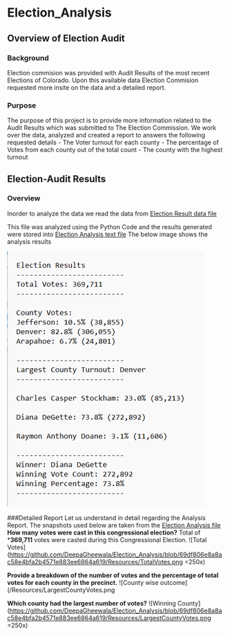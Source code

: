 # Election_Analysis
## Overview of Election Audit
### Background
Election commision was provided with Audit Results of the most recent Elections of Colorado. Upon this available data Election Commision requested more insite on the data and a detailed report.
	
### Purpose
The purpose of this project is to provide more information related to the Audit Results which was submitted to The Election Commission. We work over the data, analyzed and created a report to answers the following requested details
	- The Voter turnout for each county
	- The percentage of Votes from each county out of the total count
	- The county with the highest turnout

## Election-Audit Results
### Overview
Inorder to analyze the data we read the data from [Election Result data file](https://github.com/DeepaGheewala/Election_Analysis/blob/694fc9f2d651ffb8712654427bf5171775bf11bf/Resources/election_results.csv)

This file was analyzed using the Python Code and the results generated were stored into [Election Analysis text file](https://github.com/DeepaGheewala/Election_Analysis/blob/694fc9f2d651ffb8712654427bf5171775bf11bf/analysis/election_analysis.txt)
The below image shows the analysis results 

![Election Analysis outcome](https://github.com/DeepaGheewala/Election_Analysis/blob/5fa232684d61056084becf185cd81d25ad8a593d/Resources/election_analysis.png)


###Detailed Report
Let us understand in detail regarding the Analysis Report. The snapshots used below are taken from the [Election Analysis file](https://github.com/DeepaGheewala/Election_Analysis/blob/694fc9f2d651ffb8712654427bf5171775bf11bf/analysis/election_analysis.txt)
**How many votes were cast in this congressional election?**
 Total of ***369,711** votes were casted during this Congressional Election.
 ![Total Votes](https://github.com/DeepaGheewala/Election_Analysis/blob/69df806e8a8ac58e4bfa2b4571e883ee6864a619/Resources/TotalVotes.png =250x)
 
**Provide a breakdown of the number of votes and the percentage of total votes for each county in the precinct.**
![County wise outcome](/Resources/LargestCountyVotes.png

**Which county had the largest number of votes?**
![Winning County](https://github.com/DeepaGheewala/Election_Analysis/blob/69df806e8a8ac58e4bfa2b4571e883ee6864a619/Resources/LargestCountyVotes.png =250x)
